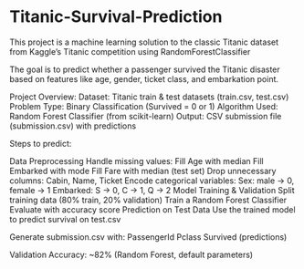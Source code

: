 # Titanic-Survival-Prediction
This project is a machine learning solution to the classic Titanic dataset from Kaggle’s Titanic competition using RandomForestClassifier

The goal is to predict whether a passenger survived the Titanic disaster based on features like age, gender, ticket class, and embarkation point.

Project Overview:
Dataset: Titanic train & test datasets (train.csv, test.csv)
Problem Type: Binary Classification (Survived = 0 or 1)
Algorithm Used: Random Forest Classifier (from scikit-learn)
Output: CSV submission file (submission.csv) with predictions

Steps to predict:

Data Preprocessing
Handle missing values:
Fill Age with median
Fill Embarked with mode
Fill Fare with median (test set)
Drop unnecessary columns: Cabin, Name, Ticket
Encode categorical variables:
Sex: male → 0, female → 1
Embarked: S → 0, C → 1, Q → 2
Model Training & Validation
Split training data (80% train, 20% validation)
Train a Random Forest Classifier
Evaluate with accuracy score
Prediction on Test Data
Use the trained model to predict survival on test.csv

Generate submission.csv with:
PassengerId
Pclass
Survived (predictions)

Validation Accuracy: ~82% (Random Forest, default parameters)
